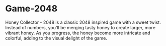 # Game-2048
 
Honey Collector - 2048 is a classic 2048 inspired game with a sweet twist. Instead of numbers, you'll be merging tasty honey to create larger, more vibrant honey. As you progress, the honey become more intricate and colorful, adding to the visual delight of the game.